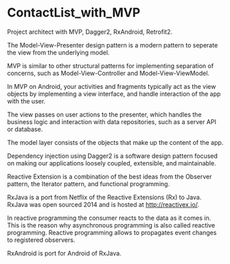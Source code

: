 # ContactList_with_MVP
Project architect with MVP, Dagger2, RxAndroid, Retrofit2.

The Model-View-Presenter design pattern is a modern pattern to seperate the view from the underlying model. 


MVP is similar to other structural patterns for implementing separation of concerns, such as Model-View-Controller and Model-View-ViewModel. 

In MVP on Android, your activities and fragments typically act as the view objects by implementing a view interface, and handle interaction of the app with the user.

The view passes on user actions to the presenter, which handles the business logic and interaction with data repositories, such as a server API or database. 

The model layer consists of the objects that make up the content of the app.


Dependency injection using Dagger2 is a software design pattern focused on making our applications loosely coupled, extensible, and maintainable.

Reactive Extension is a combination of the best ideas from the Observer pattern, the Iterator pattern, and functional programming.

RxJava is a port from Netflix of the Reactive Extensions (Rx) to Java. RxJava was open sourced 2014 and is hosted at http://reactivex.io/.

In reactive programming the consumer reacts to the data as it comes in. This is the reason why asynchronous programming is also called reactive programming. Reactive programming allows to propagates event changes to registered observers.

RxAndroid is port for Android of RxJava.

